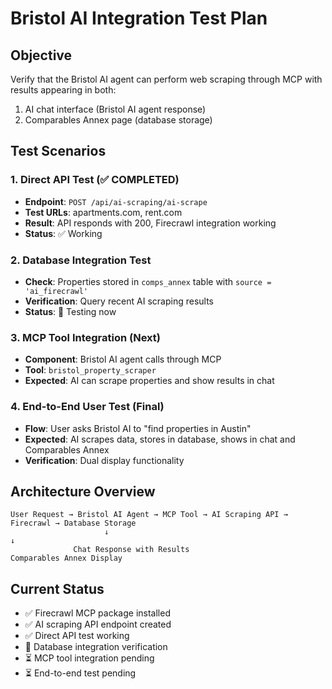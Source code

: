 # Bristol AI Integration Test Plan

## Objective
Verify that the Bristol AI agent can perform web scraping through MCP with results appearing in both:
1. AI chat interface (Bristol AI agent response)
2. Comparables Annex page (database storage)

## Test Scenarios

### 1. Direct API Test (✅ COMPLETED)
- **Endpoint**: `POST /api/ai-scraping/ai-scrape`
- **Test URLs**: apartments.com, rent.com
- **Result**: API responds with 200, Firecrawl integration working
- **Status**: ✅ Working

### 2. Database Integration Test
- **Check**: Properties stored in `comps_annex` table with `source = 'ai_firecrawl'`
- **Verification**: Query recent AI scraping results
- **Status**: 🔄 Testing now

### 3. MCP Tool Integration (Next)
- **Component**: Bristol AI agent calls through MCP
- **Tool**: `bristol_property_scraper`
- **Expected**: AI can scrape properties and show results in chat

### 4. End-to-End User Test (Final)
- **Flow**: User asks Bristol AI to "find properties in Austin"
- **Expected**: AI scrapes data, stores in database, shows in chat and Comparables Annex
- **Verification**: Dual display functionality

## Architecture Overview

```
User Request → Bristol AI Agent → MCP Tool → AI Scraping API → Firecrawl → Database Storage
                     ↓                                                           ↓
              Chat Response with Results                              Comparables Annex Display
```

## Current Status
- ✅ Firecrawl MCP package installed
- ✅ AI scraping API endpoint created
- ✅ Direct API test working
- 🔄 Database integration verification
- ⏳ MCP tool integration pending
- ⏳ End-to-end test pending